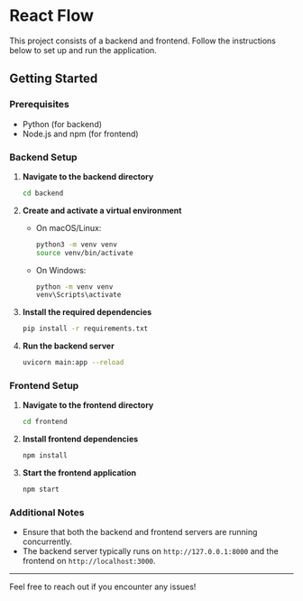 # React Flow

This project consists of a backend and frontend. Follow the instructions below to set up and run the application.

## Getting Started

### Prerequisites

- Python (for backend)
- Node.js and npm (for frontend)

### Backend Setup

1. **Navigate to the backend directory**  
   ```bash
   cd backend
   ```

2. **Create and activate a virtual environment**  
   - On macOS/Linux:
     ```bash
     python3 -m venv venv
     source venv/bin/activate
     ```
   - On Windows:
     ```bash
     python -m venv venv
     venv\Scripts\activate
     ```

3. **Install the required dependencies**  
   ```bash
   pip install -r requirements.txt
   ```

4. **Run the backend server**  
   ```bash
   uvicorn main:app --reload
   ```

### Frontend Setup

1. **Navigate to the frontend directory**  
   ```bash
   cd frontend
   ```

2. **Install frontend dependencies**  
   ```bash
   npm install
   ```

3. **Start the frontend application**  
   ```bash
   npm start
   ```

### Additional Notes

- Ensure that both the backend and frontend servers are running concurrently.
- The backend server typically runs on `http://127.0.0.1:8000` and the frontend on `http://localhost:3000`.

---

Feel free to reach out if you encounter any issues!

